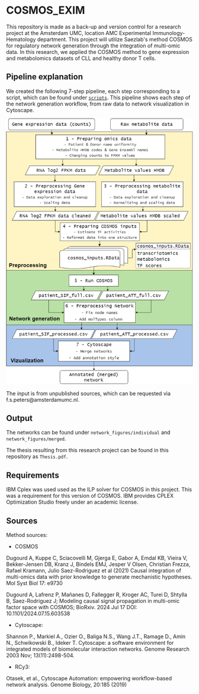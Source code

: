 # COSMOS_EXIM

This repository is made as a back-up and version control for a research project at the Amsterdam UMC, location AMC Experimental Immunology-Hematology department. This project will utilize Saezlab's method COSMOS for regulatory network generation through the integration of multi-omic data. In this research, we applied the COSMOS method to gene expression and metabolomics datasets of CLL and healthy donor T cells.

## Pipeline explanation

We created the following 7-step pipeline, each step corresponding to a script, which can be found under [`scripts`](https://github.com/CatherM/COSMOS_EXIM/tree/main/scripts). This pipeline shows each step of the network generation workflow, from raw data to network visualization in Cytoscape.

![Network generation pipeline](network_figures/COSMOS_EXIM_workflow.png)

The input is from unpublished sources, which can be requested via f.s.peters\@amsterdamumc.nl.

## Output

The networks can be found under `network_figures/individual` and `network_figures/merged`.

The thesis resulting from this research project can be found in this repository as `Thesis.pdf`.

## Requirements

IBM Cplex was used used as the ILP solver for COSMOS in this project. This was a requirement for this version of COSMOS. IBM provides CPLEX Optimization Studio freely under an academic license.

## Sources

Method sources:

-   COSMOS

Dugourd A, Kuppe C, Sciacovelli M, Gjerga E, Gabor A, Emdal KB, Vieira V, Bekker-Jensen DB, Kranz J, Bindels EMJ, Jesper V Olsen, Christian Frezza, Rafael Kramann, Julio Saez-Rodriguez et al (2021) Causal integration of multi-omics data with prior knowledge to generate mechanistic hypotheses. Mol Syst Biol 17: e9730

Dugourd A, Lafrenz P, Mañanes D, Fallegger R, Kroger AC, Turei D, Shtylla B, Saez-Rodriguez J; Modeling causal signal propagation in multi-omic factor space with COSMOS; BioRxiv. 2024 Jul 17 DOI: 10.1101/2024.07.15.603538

-   Cytoscape:

Shannon P., Markiel A., Ozier O., Baliga N.S., Wang J.T., Ramage D., Amin N., Schwikowski B., Ideker T. Cytoscape: a software environment for integrated models of biomolecular interaction networks. Genome Research 2003 Nov; 13(11):2498-504.

-   RCy3:

Otasek, et al., Cytoscape Automation: empowering workflow-based network analysis. Genome Biology, 20:185 (2019)
